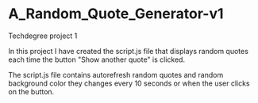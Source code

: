 # A_Random_Quote_Generator-v1

Techdegree project 1

In this project I have created the script.js file that displays random quotes each time the button "Show another quote" is clicked.

The script.js file contains autorefresh random quotes and random background color they changes every 10 seconds or when the user clicks on the button.
